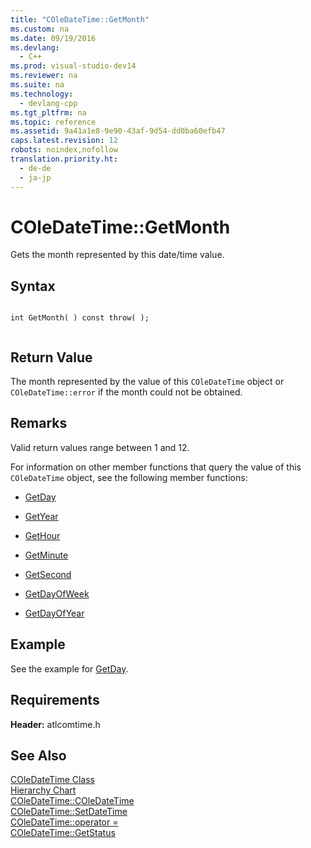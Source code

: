 ```yaml
---
title: "COleDateTime::GetMonth"
ms.custom: na
ms.date: 09/19/2016
ms.devlang: 
  - C++
ms.prod: visual-studio-dev14
ms.reviewer: na
ms.suite: na
ms.technology: 
  - devlang-cpp
ms.tgt_pltfrm: na
ms.topic: reference
ms.assetid: 9a41a1e8-9e90-43af-9d54-dd0ba60efb47
caps.latest.revision: 12
robots: noindex,nofollow
translation.priority.ht: 
  - de-de
  - ja-jp
---
```

# COleDateTime::GetMonth
Gets the month represented by this date/time value.  
  
## Syntax  
  
```  
  
int GetMonth( ) const throw( );  
  
```  
  
## Return Value  
 The month represented by the value of this `COleDateTime` object or `COleDateTime::error` if the month could not be obtained.  
  
## Remarks  
 Valid return values range between 1 and 12.  
  
 For information on other member functions that query the value of this `COleDateTime` object, see the following member functions:  
  
-   [GetDay](../vs140/COleDateTime--GetDay.md)  
  
-   [GetYear](../vs140/COleDateTime--GetYear.md)  
  
-   [GetHour](../vs140/COleDateTime--GetHour.md)  
  
-   [GetMinute](../vs140/COleDateTime--GetMinute.md)  
  
-   [GetSecond](../vs140/COleDateTime--GetSecond.md)  
  
-   [GetDayOfWeek](../vs140/COleDateTime--GetDayOfWeek.md)  
  
-   [GetDayOfYear](../vs140/COleDateTime--GetDayOfYear.md)  
  
## Example  
 See the example for [GetDay](../vs140/COleDateTime--GetDay.md).  
  
## Requirements  
 **Header:** atlcomtime.h  
  
## See Also  
 [COleDateTime Class](../vs140/COleDateTime-Class.md)   
 [Hierarchy Chart](../vs140/Hierarchy-Chart.md)   
 [COleDateTime::COleDateTime](../Topic/COleDateTime::COleDateTime.md)   
 [COleDateTime::SetDateTime](../vs140/COleDateTime--SetDateTime.md)   
 [COleDateTime::operator =](../vs140/COleDateTime--operator-=.md)   
 [COleDateTime::GetStatus](../vs140/COleDateTime--GetStatus.md)